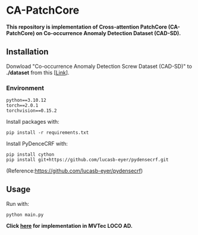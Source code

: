 # CA-PatchCore

**This repository is implementation of Cross-attention PatchCore (CA-PatchCore) on Co-occurrence Anomaly Detection Dataset (CAD-SD).**

## Installation
Donwload "Co-occurrence Anomaly Detection Screw Dataset (CAD-SD)" to **./dataset** from this [[Link](https://drive.google.com/drive/folders/1yeampzTiB4uoTmmqIZkeCdMIXGujl3cU?usp=sharing)].  

### Environment
~~~
python==3.10.12
torch==2.0.1
torchvision==0.15.2
~~~

Install packages with:
~~~
pip install -r requirements.txt
~~~

Install PyDenceCRF with:
~~~
pip install cython
pip install git+https://github.com/lucasb-eyer/pydensecrf.git
~~~
(Reference:https://github.com/lucasb-eyer/pydensecrf)

## Usage
Run with:
~~~
python main.py 
~~~

**Click [here](https://github.com/IshidaKengo/CA-PatchCore-_on_MVTec-LOCO-AD) for implementation in MVTec LOCO AD.**
